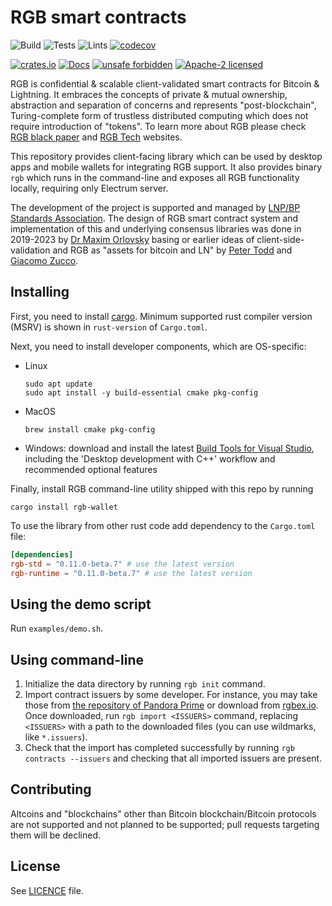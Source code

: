 # RGB smart contracts

![Build](https://github.com/RGB-WG/rgb/workflows/Build/badge.svg)
![Tests](https://github.com/RGB-WG/rgb/workflows/Tests/badge.svg)
![Lints](https://github.com/RGB-WG/rgb/workflows/Lints/badge.svg)
[![codecov](https://codecov.io/gh/RGB-WG/rgb/branch/master/graph/badge.svg)](https://codecov.io/gh/RGB-WG/rgb)

[![crates.io](https://img.shields.io/crates/v/rgb-wallet)](https://crates.io/crates/rgb-wallet)
[![Docs](https://docs.rs/rgb-wallet/badge.svg)](https://docs.rs/rgb-wallet)
[![unsafe forbidden](https://img.shields.io/badge/unsafe-forbidden-success.svg)](https://github.com/rust-secure-code/safety-dance/)
[![Apache-2 licensed](https://img.shields.io/crates/l/rgb-wallet)](./LICENSE)

RGB is confidential & scalable client-validated smart contracts for Bitcoin &
Lightning. It embraces the concepts of private & mutual ownership, abstraction
and separation of concerns and represents "post-blockchain", Turing-complete
form of trustless distributed computing which does not require introduction of
"tokens". To learn more about RGB please check [RGB black paper][Blackpaper]
and [RGB Tech] websites.

This repository provides client-facing library which can be used by desktop
apps and mobile wallets for integrating RGB support. It also provides binary
`rgb` which runs in the command-line and exposes all RGB functionality locally,
requiring only Electrum server.

The development of the project is supported and managed by [LNP/BP Standards
Association][Association]. The design of RGB smart contract system and
implementation of this and underlying consensus libraries was done in 2019-2023
by [Dr Maxim Orlovsky][Max] basing or earlier ideas of client-side-validation
and RGB as "assets for bitcoin and LN" by [Peter Todd][Todd] and
[Giacomo Zucco][Zucco].

## Installing

First, you need to install [cargo](https://doc.rust-lang.org/cargo/).
Minimum supported rust compiler version (MSRV) is shown in `rust-version` of `Cargo.toml`.

Next, you need to install developer components, which are OS-specific:

* Linux
  ```
  sudo apt update
  sudo apt install -y build-essential cmake pkg-config
  ```

* MacOS
  ```
  brew install cmake pkg-config
  ```

* Windows: download and install the
  latest [Build Tools for Visual Studio](https://aka.ms/vs/17/release/vs_BuildTools.exe), including
  the 'Desktop
  development with C++' workflow and recommended optional features

Finally, install RGB command-line utility shipped with this repo by running

```
cargo install rgb-wallet
```

To use the library from other rust code add dependency to the `Cargo.toml` file:

```toml
[dependencies]
rgb-std = "0.11.0-beta.7" # use the latest version
rgb-runtime = "0.11.0-beta.7" # use the latest version
```

## Using the demo script

Run `examples/demo.sh`.

## Using command-line

1. Initialize the data directory by running `rgb init` command.
2. Import contract issuers by some developer. For instance, you may take those
   from [the repository of Pandora Prime](https://github.com/pandora-prime/rgb-issuers/tree/master/compiled)
   or download from [rgbex.io]. Once downloaded, run `rgb import <ISSUERS>` command, replacing
   `<ISSUERS>` with a path to the downloaded files (you can use wildmarks, like `*.issuers`).
3. Check that the import has completed successfully by running `rgb contracts --issuers` and
   checking that all imported issuers are present.

## Contributing

Altcoins and "blockchains" other than Bitcoin blockchain/Bitcoin protocols are
not supported and not planned to be supported; pull requests targeting them will
be declined.

## License

See [LICENCE](LICENSE) file.


[Association]: https://lnp-bp.org

[Blackpaper]: https://blackpaper.rgb.tech

[RGB Tech]: https://rgb.tech

[FAQ]: https://rgbfaq.com

[Max]: https://github.com/dr-orlovsky

[Todd]: https://petertodd.org/

[Zucco]: https://giacomozucco.com/

[VS]: https://learn.microsoft.com/en-us/cpp/windows/latest-supported-vc-redist?view=msvc-170

[rgbex.io]: https://rgbex.io
